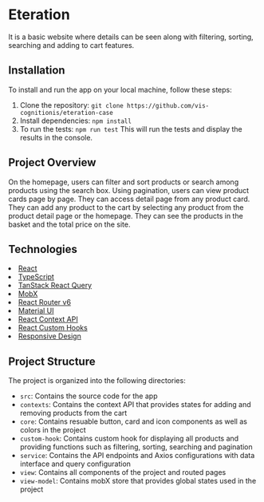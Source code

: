 # Eteration

It is a basic website where details can be seen along with filtering, sorting, searching and adding to cart features.

## Installation

To install and run the app on your local machine, follow these steps:

1. Clone the repository: `git clone https://github.com/vis-cognitionis/eteration-case`
2. Install dependencies: `npm install`
3. To run the tests: `npm run test` This will run the tests and display the results in the console.

## Project Overview

On the homepage, users can filter and sort products or search among products using the search box. Using pagination, users can view product cards page by page. They can access detail page from any product card. They can add any product to the cart by selecting any product from the product detail page or the homepage. They can see the products in the basket and the total price on the site.

## Technologies 

<li> <a href="https://beta.reactjs.org/" target="_blank">React</a></li> 
<li> <a href="https://www.typescriptlang.org/" target="_blank">TypeScript</a> </li> 
<li> <a href="https://tanstack.com/query/latest" target="_blank">TanStack React Query</a> </li> 
<li> <a href="https://mobx.js.org/" target="_blank">MobX</a> </li>
<li> <a href=https://reactrouter.com/en/main/" target="_blank">React Router v6</a> </li>
<li> <a href="https://mui.com/" target="_blank">Material UI</a> </li>
<li> <a href="https://react.dev/reference/react/createContext" target="_blank">React Context API</a> </li>
<li> <a href="https://react.dev/learn/reusing-logic-with-custom-hooks" target="_blank">React Custom Hooks</a> </li>
<li> <a href="https://developer.mozilla.org/en-US/docs/Learn/CSS/CSS_layout/Responsive_Design" target="_blank">Responsive Design</a> </li>

## Project Structure

The project is organized into the following directories:

- `src`: Contains the source code for the app
- `contexts`: Contains the context API that provides states for adding and removing products from the cart
- `core`: Contains resuable button, card and icon components as well as colors in the project
- `custom-hook`: Contains custom hook for displaying all products and providing functions such as filtering, sorting, searching and pagination
- `service`: Contains the API endpoints and Axios configurations with data interface and query configuration
- `view`: Contains all components of the project and routed pages
- `view-model`: Contains mobX store that provides global states used in the project

